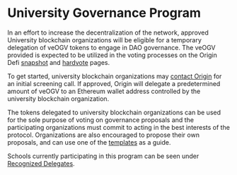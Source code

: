 # University Governance Program

In an effort to increase the decentralization of the network, approved University blockchain organizations will be eligible for a temporary delegation of veOGV tokens to engage in DAO governance. The veOGV provided is expected to be utilized in the voting processes on the Origin Defi [snapshot](https://snapshot.org/#/ousdgov.eth) and [hardvote](https://governance.ousd.com/) pages.

To get started, university blockchain organizations may [contact Origin](https://calendly.com/peter-origin-protocol/30min?month=2023-03) for an initial screening call. If approved, Origin will delegate a predetermined amount of veOGV to an Ethereum wallet address controlled by the university blockchain organization.

The tokens delegated to university blockchain organizations can be used for the sole purpose of voting on governance proposals and the participating organizations must commit to acting in the best interests of the protocol. Organizations are also encouraged to propose their own proposals, and can use one of the [templates](../guides/governance-templates/) as a guide.



Schools currently participating in this program can be seen under [Recognized Delegates](vote-delegation/recognized-delegates.md).
